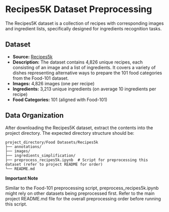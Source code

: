 # Recipes5K Dataset Preprocessing
The Recipes5K dataset is a collection of recipes with corresponding images and ingredient lists, specifically designed for ingredients recognition tasks. 

## Dataset
- **Source:** [Recipes5k](http://www.ub.edu/cvub/recipes5k/)
- **Description:** The dataset contains 4,826 unique recipes, each consisting of an image and a list of ingredients. It covers a variety of dishes representing alternative ways to prepare the 101 food categories from the Food-101 dataset.
- **Images:** 4,826 images (one per recipe)
- **Ingredients:** 3,213 unique ingredients (on average 10 ingredients per recipe)
- **Food Categories:** 101 (aligned with Food-101)

## Data Organization
After downloading the Recipes5K dataset, extract the contents into the project directory. The expected directory structure should be:
```
project_directory/Food Datasets/Recipes5k
├── annotations/
├── images/
├── ingredients_simplification/  
├── preprocess_recipes5k.ipynb  # Script for preprocessing this dataset (refer to project README for order)
└── README.md
```

**Important Note**

Similar to the Food-101 preprocessing script, preprocess_recipes5k.ipynb might rely on other datasets being preprocessed first. Refer to the main project README.md file for the overall preprocessing order before running this script.